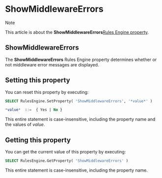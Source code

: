 # ShowMiddlewareErrors



> [!NOTE]
> This article is about the **ShowMiddlewareErrors**[Rules Engine property](/docs/Modeller%20and%20Rules%20Engine/Rules%20Engine%20properties).

## **ShowMiddlewareErrors**

The **ShowMiddlewareErrors** Rules Engine property determines whether or not middleware error messages are displayed.

## Setting this property

You can reset this property by executing:

```sql
SELECT RulesEngine.SetProperty( 'ShowMiddlewareErrors', '*value*' )

*value*  ::=  { Yes | No }
```

This entire statement is case-insensitive, including the property name and the values of *value*.

## Getting this property

You can get the current value of this property by executing:

```sql
SELECT RulesEngine.GetProperty( 'ShowMiddlewareErrors' )
```

This entire statement is case-insensitive, including the property name.
